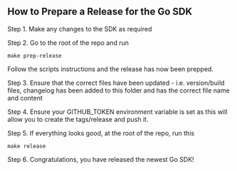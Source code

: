 ## How to Prepare a Release for the Go SDK

Step 1. Make any changes to the SDK as required

Step 2. Go to the root of the repo and run 
```
make prep-release
```
Follow the scripts instructions and the release has now been prepped.

Step 3. Ensure that the correct files have been updated - i.e. version/build files, changelog has been added to this folder and has the correct file name and content

Step 4. Ensure your GITHUB_TOKEN environment variable is set as this will allow you to create the tags/release and push it.

Step 5. If everything looks good, at the root of the repo, run this
```
make release
```
Step 6. Congratulations, you have released the newest Go SDK!